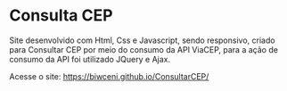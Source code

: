 # Consulta CEP

Site desenvolvido com Html, Css e Javascript, sendo responsivo, criado para Consultar CEP por meio do consumo da API ViaCEP, para a ação de consumo da API foi utilizado JQuery e Ajax.

Acesse o site: https://biwceni.github.io/ConsultarCEP/
